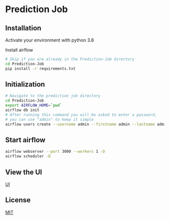 # Prediction Job

## Installation

Activate your environment with python 3.8

Install airflow
```bash
# Skip if you are already in the Prediction-Job directory
cd Prediction-Job
pip install -r requirements.txt
```

## Initialization
```bash
# Navigate to the prediction job directory
cd Prediction-Job
export AIRFLOW_HOME=`pwd`
airflow db init
# After running this command you will be asked to enter a password, 
# you can use "admin" to keep it simple
airflow users create --username admin --firstname admin --lastname admin --role Admin --email admin@admin.com
```

## Start airflow

```bash
airflow webserver --port 3000 --workers 1 -D
airflow scheduler -D
```

## View the UI
[UI](http://localhost:7000)

## License
[MIT](https://choosealicense.com/licenses/mit/)
